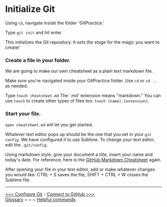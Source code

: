 # Initialize Git

Using `cd`, navigate inside the folder 'GitPractice.' 

Type `git init` and hit enter.

This initializes the Git repository. It _sets the stage_ for the magic you want to create! 

### Create a file in your folder.  

We are going to make our own cheatsheet as a plain text markdown file.

Make sure you're navigated inside your GitPractice folder. Use `cd` or `cd ..` as needed.

Type `touch cheatsheet.md` The '.md' extension means "markdown." You can use `touch` to create other types of files too: `touch [name].[extension]`.

### Start your file.

`open cheatsheet.md` will let you get started.

Whatever text editor pops up should be the one that you set in your `git config`. We have configured it to use Sublime. To change your text editor, edit the `.git/config`. 

Using markdown style, give your document a title, insert your name and today's date. For reference, here is the [GitHub Markdown Cheatsheet](https://github.com/adam-p/markdown-here/wiki/Markdown-Cheatsheet) again.

After opening your file in your text editor, add or make whatever changes you would like. CTRL + S saves the file, SHIFT + CTRL + W closes the Sublime file.  
___

[<<< Configure Git](gitconfig.md) - [Connect to GitHub >>>](github.md)  
[Glossary](glossary.md) ~ ~ ~ [Helpful commands](helpfulcommands.md)
